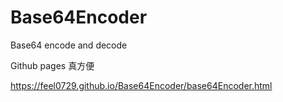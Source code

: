 # Base64Encoder
Base64 encode and decode

Github pages 真方便

https://feel0729.github.io/Base64Encoder/base64Encoder.html
